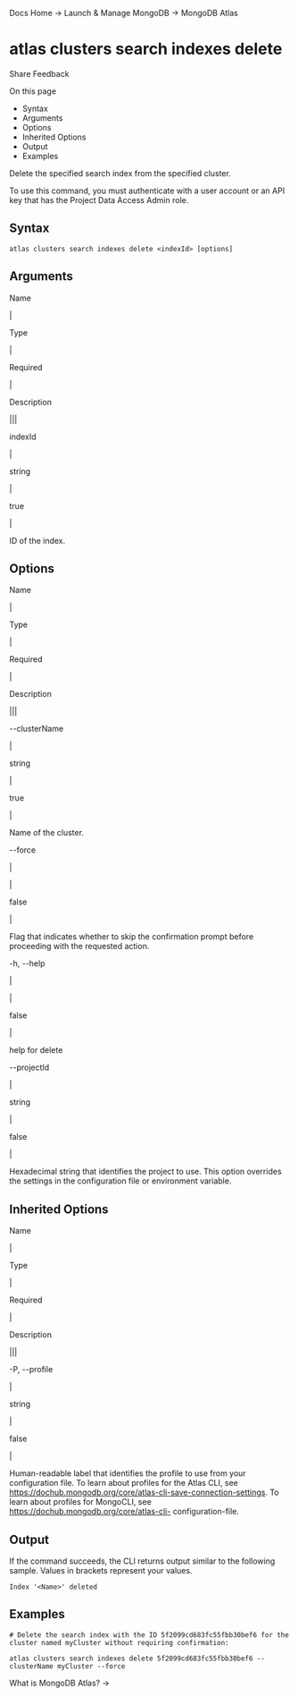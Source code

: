 Docs Home → Launch & Manage MongoDB → MongoDB Atlas

# atlas clusters search indexes delete

Share Feedback

On this page

  * Syntax
  * Arguments
  * Options
  * Inherited Options
  * Output
  * Examples

Delete the specified search index from the specified cluster.

To use this command, you must authenticate with a user account or an API key
that has the Project Data Access Admin role.

## Syntax

    
    
    atlas clusters search indexes delete <indexId> [options]  
      
  
## Arguments

Name

|

Type

|

Required

|

Description  
  
|||  
  
indexId

|

string

|

true

|

ID of the index.  
  
## Options

Name

|

Type

|

Required

|

Description  
  
|||  
  
\--clusterName

|

string

|

true

|

Name of the cluster.  
  
\--force

|

|

false

|

Flag that indicates whether to skip the confirmation prompt before proceeding
with the requested action.  
  
-h, --help

|

|

false

|

help for delete  
  
\--projectId

|

string

|

false

|

Hexadecimal string that identifies the project to use. This option overrides
the settings in the configuration file or environment variable.  
  
## Inherited Options

Name

|

Type

|

Required

|

Description  
  
|||  
  
-P, --profile

|

string

|

false

|

Human-readable label that identifies the profile to use from your
configuration file. To learn about profiles for the Atlas CLI, see
https://dochub.mongodb.org/core/atlas-cli-save-connection-settings. To learn
about profiles for MongoCLI, see https://dochub.mongodb.org/core/atlas-cli-
configuration-file.  
  
## Output

If the command succeeds, the CLI returns output similar to the following
sample. Values in brackets represent your values.

    
    
    Index '<Name>' deleted  
      
  
## Examples

    
    
    # Delete the search index with the ID 5f2099cd683fc55fbb30bef6 for the cluster named myCluster without requiring confirmation:  
      
    atlas clusters search indexes delete 5f2099cd683fc55fbb30bef6 --clusterName myCluster --force  
  
What is MongoDB Atlas? →

